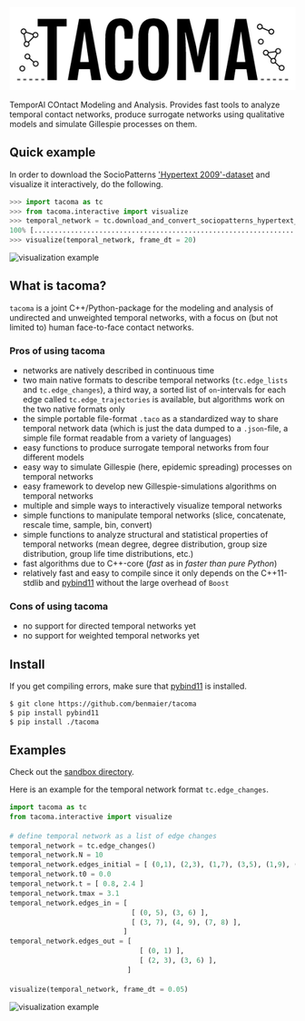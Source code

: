 ![logo](logo/new_logo_grey.png)

TemporAl COntact Modeling and Analysis. Provides fast tools to analyze temporal contact networks, 
produce surrogate networks using qualitative models and simulate Gillespie processes on them.

## Quick example

In order to download the SocioPatterns 
['Hypertext 2009'-dataset](http://www.sociopatterns.org/datasets/hypertext-2009-dynamic-contact-network/) 
and visualize it interactively, do the following.

```python
>>> import tacoma as tc
>>> from tacoma.interactive import visualize
>>> temporal_network = tc.download_and_convert_sociopatterns_hypertext_2009()
100% [..............................................................................] 67463 / 67463
>>> visualize(temporal_network, frame_dt = 20)
```

![visualization example](https://github.com/benmaier/tacoma/raw/master/img/ht09_example.gif)

## What is tacoma?

`tacoma` is a joint C++/Python-package for the modeling and analysis of undirected and 
unweighted temporal networks, with a focus on (but not limited to) human face-to-face contact networks.

### Pros of using tacoma

* networks are natively described in continuous time
* two main native formats to describe temporal networks (`tc.edge_lists` and `tc.edge_changes`),
  a third way, a sorted list of `on`-intervals for each edge called `tc.edge_trajectories` is
  available, but algorithms work on the two native formats only
* the simple portable file-format `.taco` as a standardized way to share temporal network data
  (which is just the data dumped to a `.json`-file, a simple file format readable from a
  variety of languages)
* easy functions to produce surrogate temporal networks from four different models
* easy way to simulate Gillespie (here, epidemic spreading) processes on temporal networks
* easy framework to develop new Gillespie-simulations algorithms on temporal networks
* multiple and simple ways to interactively visualize temporal networks
* simple functions to manipulate temporal networks (slice, concatenate, rescale time, sample, bin, convert)
* simple functions to analyze structural and statistical properties of temporal networks
  (mean degree, degree distribution, group size distribution, group life time distributions, etc.)
* fast algorithms due to C++-core (_fast_ as in _faster than pure Python_)
* relatively fast and easy to compile since it only depends on the C++11-stdlib 
  and [pybind11](https://github.com/pybind/pybind11) without the large overhead of `Boost`

### Cons of using tacoma

* no support for directed temporal networks yet
* no support for weighted temporal networks yet

## Install

If you get compiling errors, make sure that [pybind11](https://github.com/pybind/pybind11) is installed.

    $ git clone https://github.com/benmaier/tacoma
    $ pip install pybind11
    $ pip install ./tacoma

## Examples

Check out the [sandbox directory](https://github.com/benmaier/tacoma/tree/master/sandbox]).

Here is an example for the temporal network format `tc.edge_changes`.

```python
import tacoma as tc
from tacoma.interactive import visualize

# define temporal network as a list of edge changes
temporal_network = tc.edge_changes()
temporal_network.N = 10
temporal_network.edges_initial = [ (0,1), (2,3), (1,7), (3,5), (1,9), (7,2) ]
temporal_network.t0 = 0.0
temporal_network.t = [ 0.8, 2.4 ]
temporal_network.tmax = 3.1
temporal_network.edges_in = [ 
                              [ (0, 5), (3, 6) ], 
                              [ (3, 7), (4, 9), (7, 8) ],
                            ]
temporal_network.edges_out = [ 
                                [ (0, 1) ],
                                [ (2, 3), (3, 6) ],
                             ]

visualize(temporal_network, frame_dt = 0.05)
```

![visualization example](https://github.com/benmaier/tacoma/raw/master/img/tacoma_example.gif)
